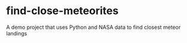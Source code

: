 # find-close-meteorites
A demo project that uses Python and NASA data to find closest meteor landings
